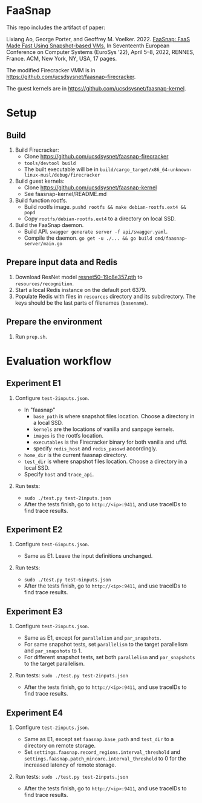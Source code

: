 # FaaSnap

This repo includes the artifact of paper: 

Lixiang Ao, George Porter, and Geoffrey M. Voelker. 2022. [FaaSnap: FaaS Made Fast Using Snapshot-based VMs.](https://doi.org/10.1145/3492321.3524270) In Seventeenth European Conference on Computer Systems (EuroSys ’22), April 5–8, 2022, RENNES, France. ACM, New York, NY, USA, 17 pages. 

The modified Firecracker VMM is in https://github.com/ucsdsysnet/faasnap-firecracker.

The guest kernels are in https://github.com/ucsdsysnet/faasnap-kernel.

# Setup
## Build
1. Build Firecracker:
    - Clone https://github.com/ucsdsysnet/faasnap-firecracker
    - `tools/devtool build`
    - The built executable will be in `build/cargo_target/x86_64-unknown-linux-musl/debug/firecracker`
1. Build guest kernels:
    - Clone https://github.com/ucsdsysnet/faasnap-kernel
    - See faasnap-kernel/README.md
1. Build function rootfs.
    - Build rootfs image. `pushd rootfs && make debian-rootfs.ext4 && popd`
    - Copy `rootfs/debian-rootfs.ext4` to a directory on local SSD.
1. Build the FaaSnap daemon.
    - Build API. `swagger generate server -f api/swagger.yaml`.
    - Compile the daemon. `go get -u ./... && go build cmd/faasnap-server/main.go`

## Prepare input data and Redis
1. Download ResNet model [resnet50-19c8e357.pth](https://github.com/fregu856/deeplabv3/blob/master/pretrained_models/resnet/resnet50-19c8e357.pth) to `resources/recognition`.
1. Start a local Redis instance on the default port 6379.
1. Populate Redis with files in `resources` directory and its subdirectory. The keys should be the last parts of filenames (`basename`).

## Prepare the environment
1. Run `prep.sh`.

# Evaluation workflow

## Experiment E1
1. Configure `test-2inputs.json`.
    - In "faasnap"
        - `base_path` is where snapshot files location. Choose a directory in a local SSD.
        - `kernels` are the locations of vanilla and sanpage kernels.
        - `images` is the rootfs location.
        - `executables` is the Firecracker binary for both vanilla and uffd.
        - specify `redis_host` and `redis_passwd` accordingly.
    - `home_dir` is the current faasnap directory.
    - `test_dir` is where snapshot files location. Choose a directory in a local SSD.
    - Specify `host` and `trace_api`.

1. Run tests:
    - `sudo ./test.py test-2inputs.json`
    - After the tests finish, go to `http://<ip>:9411`, and use traceIDs to find trace results.

## Experiment E2
1. Configure `test-6inputs.json`.
    - Same as E1. Leave the input definitions unchanged.

1. Run tests:
    - `sudo ./test.py test-6inputs.json`
    - After the tests finish, go to `http://<ip>:9411`, and use traceIDs to find trace results.

## Experiment E3
1. Configure `test-2inputs.json`.
    - Same as E1, except for `parallelism` and `par_snapshots`.
    - For same snapshot tests, set `parallelism` to the target parallelism and `par_snapshots` to 1.
    - For different snapshot tests, set both `parallelism` and `par_snapshots` to the target parallelism.

1. Run tests:
    `sudo ./test.py test-2inputs.json`
    - After the tests finish, go to `http://<ip>:9411`, and use traceIDs to find trace results.

## Experiment E4
1. Configure `test-2inputs.json`.
    - Same as E1, except set `faasnap.base_path` and `test_dir` to a directory on remote storage.
    - Set `settings.faasnap.record_regions.interval_threshold` and `settings.faasnap.patch_mincore.interval_threshold` to 0 for the increased latency of remote storage.

1. Run tests:
    `sudo ./test.py test-2inputs.json`
    - After the tests finish, go to `http://<ip>:9411`, and use traceIDs to find trace results.
